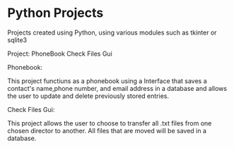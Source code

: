 # Python Projects
 Projects created using Python, using various modules such as tkinter or sqlite3

Project:
PhoneBook
Check Files Gui

Phonebook:

This project functiuns as a phonebook using a Interface that saves a contact's name,phone number, and email address in a database and allows the user to update and delete previously stored entries.

Check Files Gui:

This project allows the user to choose to transfer all .txt files from one chosen director to another.
All files that are moved will be saved in a database.


